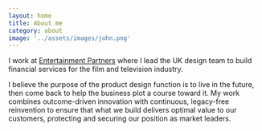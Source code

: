 ```yaml
---
layout: home
title: About me
category: about
image: '../assets/images/john.png'
--- 
```


I work at [Entertainment Partners][1] where I lead the UK design team to build financial services for the film and television industry.

I believe the purpose of the product design function is to live in the future, then come back to help the business plot a course toward it. My work combines outcome-driven innovation with continuous, legacy-free reinvention to ensure that what we build delivers optimal value to our customers, protecting and securing our position as market leaders.  

<!-- {% assign reversed_posts = site.posts %}{% for post in reversed_posts | limit:1 %}{% if post.categories contains "blog" %}I sometimes write about things, most recently <a href="{{ post.url }}">{{post.title | downcase}}</a>.{% endif %}{% endfor %} -->


<!-- I've held a number of key product and design roles over the last 10 years. I'm interested in the future of work & travel and previously held an advisory positions at Govia Thameslink and London Water-Enabled Transport. You can see all other the jobs I’ve had on my [LinkedIn profile][2]. -->


[1]: http://www.ep.com
[2]: https://www.linkedin.com/in/johnmahaynes/